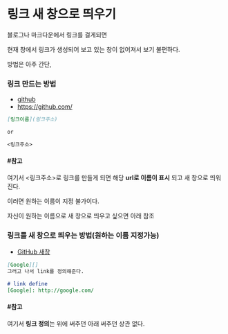 # 링크 새 창으로 띄우기



블로그나 마크다운에서 링크를 걸게되면

현재 창에서 링크가 생성되어 보고 있는 창이 없어져서 보기 불편하다.



방법은 아주 간단,

### 링크 만드는 방법

- [github](https://github.com/)
- <https://github.com/>

```markdown
[링크이름](링크주소)

or

<링크주소>
```

#### #참고

여기서 <링크주소>로 링크를 만들게 되면 해당 **url로 이름이 표시** 되고 새 창으로 띄워진다. 

이러면 원하는 이름이 지정 불가이다.

자신이 원하는 이름으로 새 창으로 띄우고 싶으면 아래 참조





[GitHub 새창]: https://github.com/

### 링크를 새 창으로 띄우는 방법(원하는 이름 지정가능)

- [GitHub 새창][]

```markdown
[Google][]
그러고 나서 link를 정의해준다.

# link define
[Google]: http://google.com/ 
```

#### #참고

여기서 **링크 정의**는 위에 써주던 아래 써주던 상관 없다.










